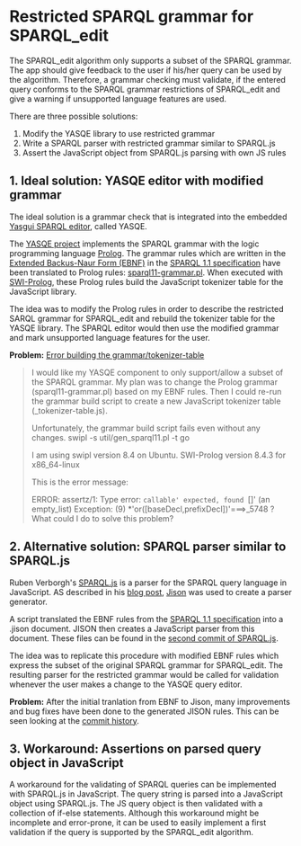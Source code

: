 # Restricted SPARQL grammar for SPARQL_edit

The SPARQL_edit algorithm only supports a subset of the SPARQL grammar. The app should give feedback to the user if his/her query can be used by the algorithm. Therefore, a grammar checking must validate, if the entered query conforms to the SPARQL grammar restrictions of SPARQL_edit and give a warning if unsupported language features are used.

There are three possible solutions:
1. Modify the YASQE library to use restricted grammar
2. Write a SPARQL parser with restricted grammar similar to SPARQL.js
3. Assert the JavaScript object from SPARQL.js parsing with own JS rules


## 1. Ideal solution: YASQE editor with modified grammar

The ideal solution is a grammar check that is integrated into the embedded [Yasgui SPARQL editor](https://triply.cc/docs/yasgui), called YASQE. 

The [YASQE project](https://github.com/TriplyDB/Yasgui/tree/master/packages/yasqe) implements the SPARQL grammar with the logic programming language [Prolog](https://en.wikipedia.org/wiki/Prolog). The grammar rules which are written in the [Extended Backus-Naur Form (EBNF)](https://en.wikipedia.org/wiki/Extended_Backus%E2%80%93Naur_form) in the [SPARQL 1.1 specification](https://www.w3.org/TR/sparql11-query/#grammar) have been translated to Prolog rules: [sparql11-grammar.pl](https://github.com/TriplyDB/Yasgui/blob/master/packages/yasqe/grammar/sparql11-grammar.pl). When executed with [SWI-Prolog](https://en.wikipedia.org/wiki/SWI-Prolog), these Prolog rules build the JavaScript tokenizer table for the JavaScript library.

The idea was to modify the Prolog rules in order to describe the restricted SARQL grammar for SPARQL_edit and rebuild the tokenizer table for the YASQE library. The SPARQL editor would then use the modified grammar and mark unsupported language features for the user.

__Problem:__ [Error building the grammar/tokenizer-table](https://github.com/TriplyDB/Yasgui/issues/206)
> I would like my YASQE component to only support/allow a subset of the SPARQL grammar. My plan was to change the Prolog grammar (sparql11-grammar.pl) based on my EBNF rules. Then I could re-run the grammar build script to create a new JavaScript tokenizer table (_tokenizer-table.js).
> 
> Unfortunately, the grammar build script fails even without any changes.
> swipl -s util/gen_sparql11.pl -t go
> 
> I am using swipl version 8.4 on Ubuntu.
> SWI-Prolog version 8.4.3 for x86_64-linux
> 
> This is the error message:
> 
> ERROR: assertz/1: Type error: `callable' expected, found `[]' (an empty_list)
>    Exception: (9) *'or([baseDecl,prefixDecl])'===>_5748 ?
> What could I do to solve this problem?


## 2. Alternative solution: SPARQL parser similar to SPARQL.js

Ruben Verborgh's [SPARQL.js](https://github.com/RubenVerborgh/SPARQL.js/) is a parser for the SPARQL query language in JavaScript. AS described in his [blog post](https://ruben.verborgh.org/blog/2014/08/22/writing-a-sparql-parser-in-javascript/), [Jison](https://github.com/zaach/jison) was used to create a parser generator.

A script translated the EBNF rules from the [SPARQL 1.1 specification](https://www.w3.org/TR/sparql11-query/#grammar) into a .jison document. JISON then creates a JavaScript parser from this document. These files can be found in the [second commit of SPARQL.js](https://github.com/RubenVerborgh/SPARQL.js/tree/b035a3d2ae8a7c440454be48b83feacfb96a5bac).

The idea was to replicate this procedure with modified EBNF rules which express the subset of the original SPARQL grammar for SPARQL_edit. The resulting parser for the restricted grammar would be called for validation whenever the user makes a change to the YASQE query editor.

__Problem:__ After the initial tranlation from EBNF to Jison, many improvements and bug fixes have been done to the generated JISON rules. 
This can be seen looking at the [commit history](https://github.com/RubenVerborgh/SPARQL.js/commits/main?after=66c1d26d2bc289f1bd414dcfca0383dc7cf368bc+384&branch=main&qualified_name=refs%2Fheads%2Fmain). 


## 3. Workaround: Assertions on parsed query object in JavaScript

A workaround for the validating of SPARQL queries can be implemented with SPARQL.js in JavaScript. The query string is parsed into a JavaScript object using SPARQL.js. The JS query object is then validated with a collection of if-else statements. Although this workaround might be incomplete and error-prone, it can be used to easily implement a first validation if the query is supported by the SPARQL_edit algorithm.